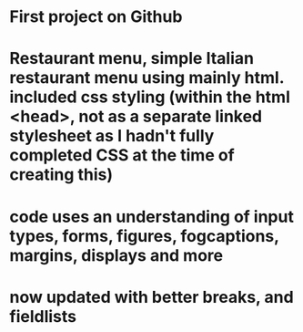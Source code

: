 # First project on Github 

# Restaurant menu, simple Italian restaurant menu using mainly html. included css styling (within the html &lt;head>, not as a separate linked stylesheet as I hadn't fully completed CSS at the time of creating this) 

# code uses an understanding of input types, forms, figures, fogcaptions, margins, displays and more

# now updated with better breaks, and fieldlists
